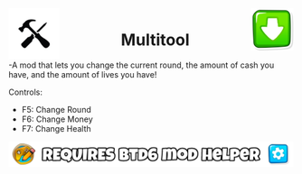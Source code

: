 <a href="https://github.com/hkarargi/Multitool/releases/latest/download/Multitool.dll">
    <img align="left" alt="Multitool" height="90" src="Icon.png">
    <img align="right" alt="Download" height="75" src="https://raw.githubusercontent.com/gurrenm3/BTD-Mod-Helper/master/BloonsTD6%20Mod%20Helper/Resources/DownloadBtn.png">
</a>

<h1 align="center">Multitool</h1>

-A mod that lets you change the current round, the amount of cash you have, and the amount of lives you have!

Controls:
 - F5: Change Round
 - F6: Change Money
 - F7: Change Health

[![Requires BTD6 Mod Helper](https://raw.githubusercontent.com/gurrenm3/BTD-Mod-Helper/master/banner.png)](https://github.com/gurrenm3/BTD-Mod-Helper#readme)

